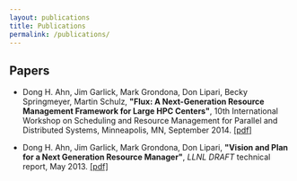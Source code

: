 ```yaml
---
layout: publications
title: Publications
permalink: /publications/
---
```


## Papers

 * Dong H. Ahn, Jim Garlick, Mark Grondona, Don Lipari, Becky Springmeyer,
   Martin Schulz, **"Flux: A Next-Generation Resource Management Framework for
   Large HPC Centers"**, 10th International Workshop on Scheduling and Resource
   Management for Parallel and Distributed Systems, Minneapolis, MN,
   September 2014. [[pdf]](Flux-SRMPDS-final.pdf)

 * Dong H. Ahn, Jim Garlick, Mark Grondona, Don Lipari, **"Vision and Plan
   for a Next Generation Resource Manager"**, *LLNL DRAFT* technical report,
   May 2013. [[pdf]](Flux-vision-draft.pdf)
